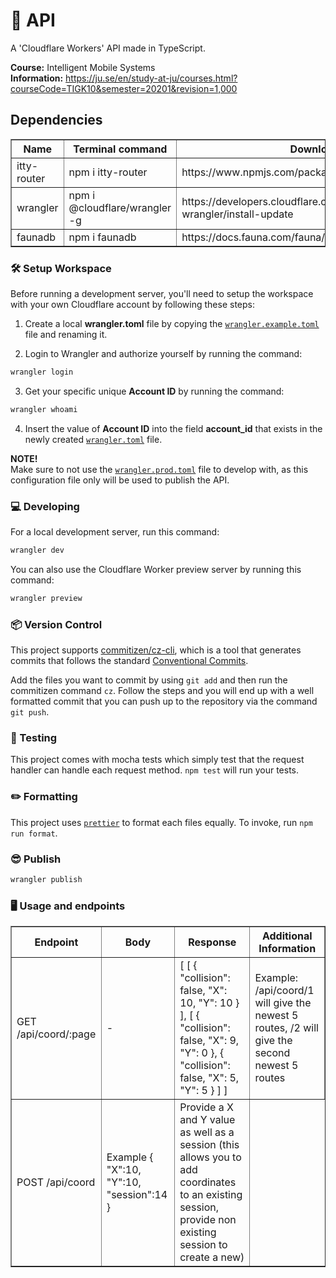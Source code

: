 # 📮 API

A 'Cloudflare Workers' API made in TypeScript.

**Course:** Intelligent Mobile Systems  
**Information:** https://ju.se/en/study-at-ju/courses.html?courseCode=TIGK10&semester=20201&revision=1,000


## Dependencies
<table border=1>
    <tr>
        <th>Name</th>
        <th>Terminal command</th>
        <th>Download link</th>
    </tr>
    <tr>
        <td>itty-router</td>
        <td>npm i itty-router</td>
        <td>https://www.npmjs.com/package/itty-router</td>       
    </tr>
    <tr>
        <td>wrangler</td>
        <td>npm i @cloudflare/wrangler -g</td>
        <td>https://developers.cloudflare.com/workers/cli-wrangler/install-update</td>
    </tr>
    <tr>
        <td>faunadb</td>
        <td>npm i faunadb</td>
        <td>https://docs.fauna.com/fauna/current/drivers/javascript.html</td>
    </tr>
</table>

### 🛠️ Setup Workspace

Before running a development server, you'll need to setup the workspace with your own Cloudflare account by following these steps:

1. Create a local **wrangler.toml** file by copying the [`wrangler.example.toml`](.wrangler.example.toml) file and renaming it.

2. Login to Wrangler and authorize yourself by running the command:

```bash
wrangler login
```

3. Get your specific unique **Account ID** by running the command:

```bash
wrangler whoami
```

4. Insert the value of **Account ID** into the field **account_id** that exists in the newly created [`wrangler.toml`](.wrangler.toml) file.

**NOTE!**  
Make sure to not use the [`wrangler.prod.toml`](.wrangler.prod.toml) file to develop with, as this configuration file only will be used to publish the API.

### 💻 Developing

For a local development server, run this command:

```bash
wrangler dev
```

You can also use the Cloudflare Worker preview server by running this command:

```bash
wrangler preview
```

### 📦 Version Control

This project supports [commitizen/cz-cli](https://github.com/commitizen/cz-cli), which is a tool that generates commits that follows the standard [Conventional Commits](https://www.conventionalcommits.org/en/v1.0.0/).

Add the files you want to commit by using `git add` and then run the commitizen command `cz`. Follow the steps and you will end up with a well formatted commit that you can push up to the repository via the command `git push`.

### 🧪 Testing

This project comes with mocha tests which simply test that the request handler can handle each request method. `npm test` will run your tests.

### ✏️ Formatting

This project uses [`prettier`](https://prettier.io/) to format each files equally. To invoke, run `npm run format`.

### 😎 Publish

```bash
wrangler publish
```

### 🖥️ Usage and endpoints
<table border=1>
    <tr>
        <th>Endpoint</th>
        <th>Body</th>
        <th>Response</th>
        <th>Additional Information</th>
    </tr>
    <tr>
        <td>GET /api/coord/:page</td>
        <td>-</td>
        <td>
            [
    [
        {
            "collision": false,
            "X": 10,
            "Y": 10
        }
    ],
    [
        {
            "collision": false,
            "X": 9,
            "Y": 0
        },
        {
            "collision": false,
            "X": 5,
            "Y": 5
        }
    ]
            ]
        </td>   
        <td>Example: /api/coord/1 will give the newest 5 routes, /2 will give the second newest 5 routes</td>
    </tr>
    <tr>
        <td>POST /api/coord</td>
        <td> Example
        {
    "X":10,
    "Y":10,
    "session":14
}
        </td>
        <td>Provide a X and Y value as well as a session (this allows you to add coordinates to an existing session, provide non existing session to create a new)</td>
    </tr>
</table>


